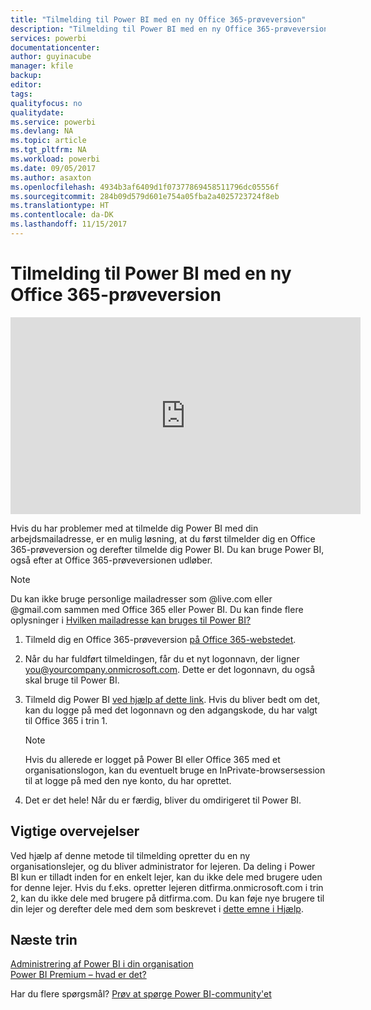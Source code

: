 ```yaml
---
title: "Tilmelding til Power BI med en ny Office 365-prøveversion"
description: "Tilmelding til Power BI med en ny Office 365-prøveversion"
services: powerbi
documentationcenter: 
author: guyinacube
manager: kfile
backup: 
editor: 
tags: 
qualityfocus: no
qualitydate: 
ms.service: powerbi
ms.devlang: NA
ms.topic: article
ms.tgt_pltfrm: NA
ms.workload: powerbi
ms.date: 09/05/2017
ms.author: asaxton
ms.openlocfilehash: 4934b3af6409d1f07377869458511796dc05556f
ms.sourcegitcommit: 284b09d579d601e754a05fba2a4025723724f8eb
ms.translationtype: HT
ms.contentlocale: da-DK
ms.lasthandoff: 11/15/2017
---
```

# <a name="signing-up-for-power-bi-with-a-new-office-365-trial"></a>Tilmelding til Power BI med en ny Office 365-prøveversion
<iframe width="560" height="315" src="https://www.youtube.com/embed/gbSuFST-Nx4?showinfo=0" frameborder="0" allowfullscreen></iframe>

Hvis du har problemer med at tilmelde dig Power BI med din arbejdsmailadresse, er en mulig løsning, at du først tilmelder dig en Office 365-prøveversion og derefter tilmelde dig Power BI.  Du kan bruge Power BI, også efter at Office 365-prøveversionen udløber.

> [!NOTE]
> Du kan ikke bruge personlige mailadresser som @live.com eller @gmail.com sammen med Office 365 eller Power BI. Du kan finde flere oplysninger i [Hvilken mailadresse kan bruges til Power BI?](service-self-service-signup-for-power-bi.md#what-email-address-can-be-used-with-power-bi)
> 
> 

1. Tilmeld dig en Office 365-prøveversion [på Office 365-webstedet](https://go.microsoft.com/fwlink/p/?LinkID=403802).
2. Når du har fuldført tilmeldingen, får du et nyt logonnavn, der ligner you@yourcompany.onmicrosoft.com.  Dette er det logonnavn, du også skal bruge til Power BI.
3. Tilmeld dig Power BI [ved hjælp af dette link](https://portal.office.com/Start/Confirm?Sku=a403ebcc-fae0-4ca2-8c8c-7a907fd6c235&ru=https%3A%2F%2Fapp.powerbi.com%3FredirectedFromSignup%3D1%26noSignUpCheck%3D1).  Hvis du bliver bedt om det, kan du logge på med det logonnavn og den adgangskode, du har valgt til Office 365 i trin 1.
   
   > [!NOTE]
   > Hvis du allerede er logget på Power BI eller Office 365 med et organisationslogon, kan du eventuelt bruge en InPrivate-browsersession til at logge på med den nye konto, du har oprettet.
   > 
   > 
4. Det er det hele!  Når du er færdig, bliver du omdirigeret til Power BI.

## <a name="important-considerations"></a>Vigtige overvejelser
Ved hjælp af denne metode til tilmelding opretter du en ny organisationslejer, og du bliver administrator for lejeren.  Da deling i Power BI kun er tilladt inden for en enkelt lejer, kan du ikke dele med brugere uden for denne lejer.  Hvis du f.eks. opretter lejeren ditfirma.onmicrosoft.com i trin 2, kan du ikke dele med brugere på ditfirma.com.  Du kan føje nye brugere til din lejer og derefter dele med dem som beskrevet i [dette emne i Hjælp](https://support.office.com/en-sg/article/Add-users-individually-to-Office-365---Admin-Help-1970f7d6-03b5-442f-b385-5880b9c256ec?ui=en-US&rs=en-SG&ad=SG).

## <a name="next-steps"></a>Næste trin
[Administrering af Power BI i din organisation](service-admin-administering-power-bi-in-your-organization.md)  
[Power BI Premium – hvad er det?](service-premium.md)  

Har du flere spørgsmål? [Prøv at spørge Power BI-community'et](http://community.powerbi.com/)

